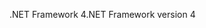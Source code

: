 <span data-ttu-id="901be-101">.NET Framework 4</span><span class="sxs-lookup"><span data-stu-id="901be-101">.NET Framework version 4</span></span>